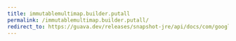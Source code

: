 ```yaml
---
title: immutablemultimap.builder.putall
permalink: /immutablemultimap.builder.putall/
redirect_to: https://guava.dev/releases/snapshot-jre/api/docs/com/google/common/collect/ImmutableMultimap.Builder.html#putAll-K-V...-
---
```

